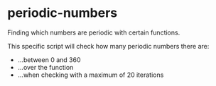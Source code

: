 # periodic-numbers
Finding which numbers are periodic with certain functions. 

This specific script will check how many periodic numbers there are:
 - ...between 0 and 360 
 - ...over the function
 - ...when checking with a maximum of 20 iterations
